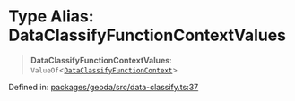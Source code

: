 # Type Alias: DataClassifyFunctionContextValues

> **DataClassifyFunctionContextValues**: `ValueOf`\<[`DataClassifyFunctionContext`](DataClassifyFunctionContext.md)\>

Defined in: [packages/geoda/src/data-classify.ts:37](https://github.com/GeoDaCenter/openassistant/blob/a1f850931f3d8289e0a4c297ef4b317a2f84235b/packages/geoda/src/data-classify.ts#L37)
